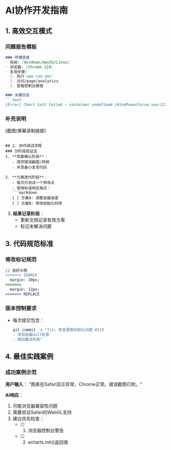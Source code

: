 # AI协作开发指南

## 1. 高效交互模式
### 问题报告模板
```markdown
### 环境信息
- 系统: [Windows/macOS/Linux]
- 浏览器: [Chrome 119]
- 复现步骤: 
  1. 执行`npm run dev`
  2. 访问/page/analytics
  3. 查看控制台报错

### 关键日志
```text
[Error] Chart init failed - container undefined (WindPowerCurve.vue:127)
```

### 补充说明
[截图/屏幕录制链接]
```

## 2. 协作调试流程
### 分阶段验证法
1. **现象确认阶段**：
   - 提供错误截图/视频
   - 共享最小复现代码

2. **方案迭代阶段**：
   - 每次只测试一个修改点
   - 使用标准响应格式：
   ```markdown
   [ ] 方案A: 调整容器高度
   [ ] 方案B: 修改初始化时序
   ```

3. **结果记录阶段**：
   - 更新文档记录有效方案
   - 标记未解决问题

## 3. 代码规范标准
### 修改标记规范
```diff
// 良好示例
<<<<<<< SEARCH
  margin: 10px;
=======
  margin: 12px;
>>>>>>> REPLACE
```

### 版本控制要求
- 每次提交包含：
  ```bash
  git commit -m "fix: 修复图表初始化问题 #123
  - 添加容器null检查
  - 增加重试机制"
  ```

## 4. 最佳实践案例
### 成功案例示范
**用户输入**：
"图表在Safari显示异常，Chrome正常。错误截图已附。"

**AI响应**：
<thinking>
1. 可能浏览器兼容性问题
2. 需要验证Safari的WebGL支持
3. 建议优先检查：
   - [ ] 1. 浏览器控制台警告
   - [ ] 2. echarts.init()返回值
</thinking>